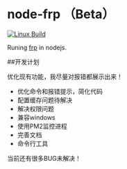 # node-frp （Beta）


[![Linux Build][travis-image]][travis-url]


Runing [frp](https://github.com/fatedier/frp) in nodejs.


##开发计划

优化现有功能，我尽量对报错都展示出来！

* 优化命令和报错提示，简化代码
* 配置缓存问题待解决
* 解决权限问题
* 兼容windows
* 使用PM2监控进程
* 完善文档
* 命令行工具

当前还有很多BUG未解决！

[travis-image]: https://travis-ci.org/1021683053/node-frp.svg?label=linux
[travis-url]: https://travis-ci.org/1021683053/node-frp
